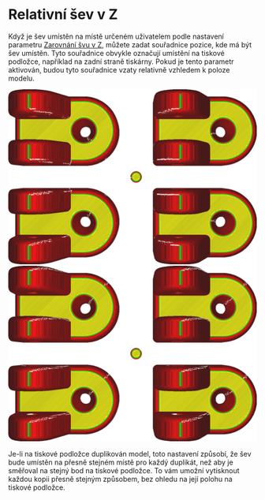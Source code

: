 Relativní šev v Z
====
Když je šev umístěn na místě určeném uživatelem podle nastavení parametru [Zarovnání švu v Z](z_seam_type.md), můžete zadat souřadnice pozice, kde má být šev umístěn. Tyto souřadnice obvykle označují umístění na tiskové podložce, například na zadní straně tiskárny. Pokud je tento parametr aktivován, budou tyto souřadnice vzaty relativně vzhledem k poloze modelu.

![Vypnuto: Souřadnice označují absolutní polohu ve středu montážní desky, takže všechny modré pruhy směřují ke středu](../../../articles/images/z_seam_relative_disabled.png)
![Zapnuto: Souřadnice jsou relativní k modelu, takže každý model bude mít modré pruhy ve stejném rohu](../../../articles/images/z_seam_relative_enabled.png)

Je-li na tiskové podložce duplikován model, toto nastavení způsobí, že šev bude umístěn na přesně stejném místě pro každý duplikát, než aby je směřoval na stejný bod na tiskové podložce. To vám umožní vytisknout každou kopii přesně stejným způsobem, bez ohledu na její polohu na tiskové podložce.
